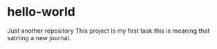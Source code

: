 # hello-world
Just another repository
This project is my first task.this is meaning that satrting a new journal.
